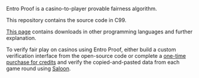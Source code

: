 Entro Proof is a casino-to-player provable fairness algorithm.

This repository contains the source code in C99.

[This page](https://entrocraft.com/saloon/entro-proof/) contains downloads in other programming languages and further explanation.

To verify fair play on casinos using Entro Proof, either build a custom verification interface from the open-source code or complete a [one-time purchase for credits](https://entrocraft.com/pricing/) and verify the copied-and-pasted data from each game round using [Saloon](https://entrocraft.com/saloon/).
